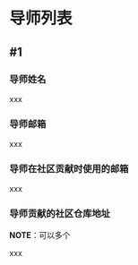 # 导师列表

## #1

### 导师姓名

xxx

### 导师邮箱

xxx

### 导师在社区贡献时使用的邮箱

xxx

### 导师贡献的社区仓库地址

**NOTE**：可以多个

xxx

